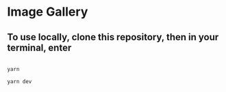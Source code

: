# Image Gallery

## To use locally, clone this repository, then in your terminal, enter

``` bash

yarn

yarn dev

```
